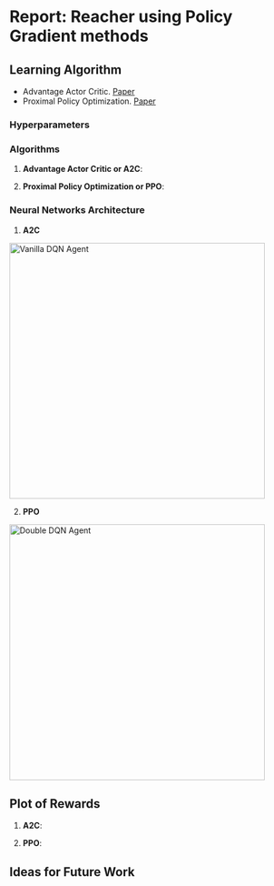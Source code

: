 # Report: Reacher using Policy Gradient methods

## Learning Algorithm

- Advantage Actor Critic. [Paper]()
- Proximal Policy Optimization. [Paper]()

### Hyperparameters


### Algorithms
1. **Advantage Actor Critic or A2C**:

2. **Proximal Policy Optimization or PPO**:

### Neural Networks Architecture

1. **A2C**
<img src="images/vanilla_dqn_agent.png" width="450" title="Vanilla DQN Agent" />

2. **PPO**
<img src="images/double_dqn_agent.png" width="450" title="Double DQN Agent" />

## Plot of Rewards

1. **A2C**:

2. **PPO**:

## Ideas for Future Work

